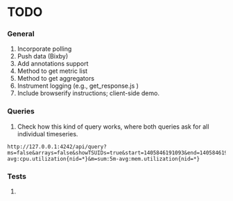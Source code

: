 TODO
====


### General

1. 	Incorporate polling
2. 	Push data (Bixby)
3. 	Add annotations support
4. 	Method to get metric list
5. 	Method to get aggregators
6. 	Instrument logging (e.g., get_response.js )
7. 	Include browserify instructions; client-side demo.


### Queries

1. 	Check how this kind of query works, where both queries ask for all individual timeseries.

```
http://127.0.0.1:4242/api/query?ms=false&arrays=false&showTSUIDs=true&start=1405846191093&end=1405846192093&m=sum:rate{true,10000,5}:5m-avg:cpu.utilization{nid=*}&m=sum:5m-avg:mem.utilization{nid=*}
```


### Tests

1. 	


